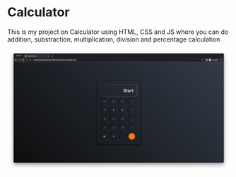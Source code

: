 # Calculator
This is my project on Calculator using HTML, CSS and JS
where you can do addition, substraction, multiplication, division and percentage calculation 

![alt text](calz.png)
